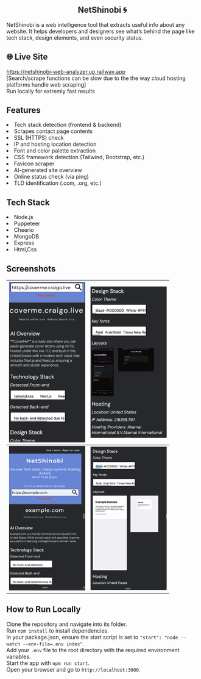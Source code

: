 <h2 align="center"> NetShinobi 🌀 </h2>
NetShinobi is a web intelligence tool that extracts useful info about any website. It helps developers and designers see what’s behind the page like tech stack, design elements, and even security status.

## 🌐 Live Site
https://netshinobi-web-analyzer.up.railway.app <br>
[Search/scrape functions can be slow due to the the way cloud hosting platforms handle web scraping] <br>
Run locally for extremly fast results 



## Features

<li> Tech stack detection (frontend & backend)</li>
<li> Scrapes contact page contents</li>
<li> SSL (HTTPS) check</li>
<li> IP and hosting location detection</li>
<li> Font and color palette extraction</li>
<li> CSS framework detection (Tailwind, Bootstrap, etc.)</li>
<li> Favicon scraper</li>
<li> AI-generated site overview</li>
<li> Online status check (via ping)</li>
<li> TLD identification (.com, .org, etc.)</li>

## Tech Stack

<li> Node.js</li>
<li> Puppeteer</li>
<li> Cheerio</li>
<li> MongoDB</li>
<li> Express</li>
<li> Html,Css </li>



## Screenshots
| <img src="screenshots/1.png" width="200"> | <img src="screenshots/1.5.png" width="200"> |
|-------------------------------------------|---------------------------------------------|
| <img src="screenshots/2.png" width="200"> | <img src="screenshots/2.5.png" width="200"> |



## How to Run Locally

Clone the repository and navigate into its folder.  
Run `npm install` to install dependencies.  
In your package.json, ensure the start script is set to `"start": "node --watch --env-file=.env index"`.  
Add your `.env` file to the root directory with the required environment variables.  
Start the app with `npm run start`.  
Open your browser and go to `http://localhost:3000`.




<div>
</div>
